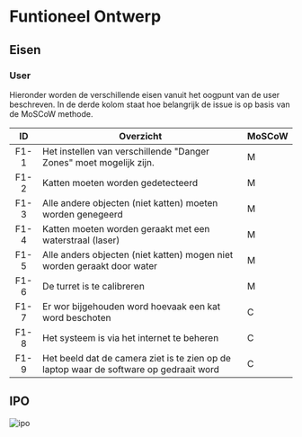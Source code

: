 # Funtioneel Ontwerp

## Eisen

### User

Hieronder worden de verschillende eisen vanuit het oogpunt van de user beschreven. In de derde kolom staat hoe belangrijk de issue is op basis van de MoSCoW methode.

| ID   | Overzicht | MoSCoW |
|:----:|-----------|--------|
| F1-1 | Het instellen van verschillende "Danger Zones" moet mogelijk zijn. | M |
| F1-2 | Katten moeten worden gedetecteerd | M |
| F1-3 | Alle andere objecten (niet katten) moeten worden genegeerd | M |
| F1-4 | Katten moeten worden geraakt met een waterstraal (laser) | M |
| F1-5 | Alle anders objecten (niet katten) mogen niet worden geraakt door water | M |
| F1-6 | De turret is te calibreren | M |
| F1-7 | Er wor bijgehouden word hoevaak een kat word beschoten | C |
| F1-8 | Het systeem is via het internet te beheren | C |
| F1-9 | Het beeld dat de camera ziet is te zien op de laptop waar de software op gedraait word | C |

## IPO

![ipo](/images/ipo.png)
